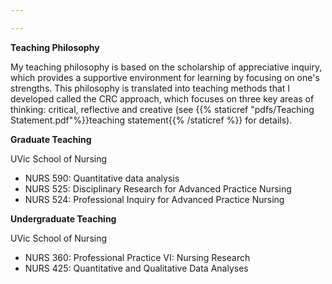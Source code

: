 ```yaml
---

---
```

**Teaching Philosophy**

My teaching philosophy is based on the scholarship of appreciative inquiry, which provides a supportive environment for learning by focusing on one's strengths. This philosophy is translated into teaching methods that I developed called the CRC approach, which focuses on three key areas of thinking: critical, reflective and creative (see {{% staticref "pdfs/Teaching Statement.pdf"%}}teaching statement{{% /staticref %}} for details). 

**Graduate Teaching**

UVic School of Nursing
- NURS 590: Quantitative data analysis
- NURS 525: Disciplinary Research for Advanced Practice Nursing
- NURS 524: Professional Inquiry for Advanced Practice Nursing

**Undergraduate Teaching**

UVic School of Nursing
- NURS 360: Professional Practice VI: Nursing Research
- NURS 425: Quantitative and Qualitative Data Analyses 




